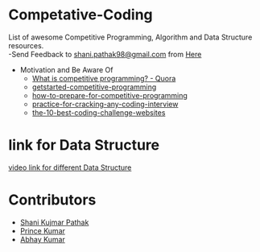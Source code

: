 # Competative-Coding
List of awesome Competitive Programming, Algorithm and Data Structure resources.<br>
-Send Feedback to shani.pathak98@gmail.com from [Here](https://www.guerrillamail.com/compose)
* Motivation and Be Aware Of
  * <a href="https://www.quora.com/What-is-competitive-programming-2">What is competitive programming? - Quora</a>
  * [getstarted-competitive-programming](https://www.hackerearth.com/getstarted-competitive-programming/)
  * [how-to-prepare-for-competitive-programming](https://medium.com/@andreimargeloiu/how-to-prepare-for-competitive-programming-396d557e0c12)
  * [practice-for-cracking-any-coding-interview](https://www.geeksforgeeks.org/practice-for-cracking-any-coding-interview/)
  * [the-10-best-coding-challenge-websites](https://medium.com/coderbyte/the-10-best-coding-challenge-websites-for-2018-12b57645b654)

# link for Data Structure

<a href="https://www.youtube.com/user/vivekanandkhyade">video link for different Data Structure </a>

# Contributors
* [Shani Kujmar Pathak](https://github.com/shani1998)
* [Prince Kumar](https://github.com/prin229)
* [Abhay Kumar](https://github.com/AbhayAryahttps://github.com/AbhayArya)



